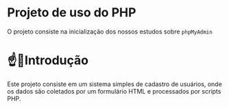 # Projeto de uso do PHP

O projeto consiste na inicialização dos nossos estudos sobre ``phpMyAdmin`` 

# ☝️🧐**Introdução**

Este projeto consiste em um sistema simples de cadastro de usuários, onde os dados são coletados por um formulário HTML e processados por scripts PHP.